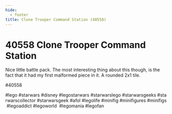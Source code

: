 ```yaml
---
hide:
  - footer
title: Clone Trooper Command Station (40558)
---
```


# 40558 Clone Trooper Command Station

Nice little battle pack. The most interesting thing about this though, is the fact that it had my first malformed piece in it. A rounded 2x1 tile.

#40558 
 
 
#lego #starwars #disney #legostarwars #starwarslego #starwarsgeeks #starwarscollector #starwarsgeek #afol #legolife #minifig #minifigures #minifigs #legoaddict #legoworld  #legomania #legofan 
  
 
